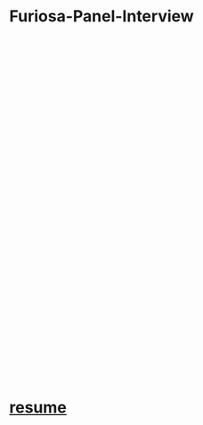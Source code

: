 <a id = "head"></a>
# Furiosa-Panel-Interview
<br>
<br>
<br>
<br>
<br>
<br><br>
<br>
<br>
<br>
<br>
<br><br>
<br>
<br>
<br>
<br>
<br><br>
<br>
<br>
<br>
<br>
<br><br>
<br>
<br>
<br>
<br>
<br><br>
<br>
<br>
<br>
<br>
<br>














# [resume](https://github.com/YuZ1225/Furiosa-Panel-Interview/blob/master/README.md#furiosa-panel-interview)
